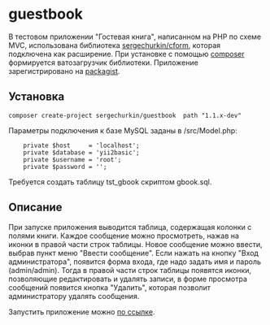 # guestbook

В тестовом приложении "Гостевая книга", написанном на PHP по схеме MVC, использована библиотека
[sergechurkin/cform](https://github.com/sergechurkin/cform),
которая подключена как расширение. При установке с помощью
[composer](http://getcomposer.org/download/)
формируется ватозагрузчик библиотеки. Приложение зарегистрировано на
[packagist](https://packagist.org/packages/sergechurkin/guestbook).

## Установка


```
composer create-project sergechurkin/guestbook  path "1.1.x-dev"
```

Параметры подключения к базе MySQL заданы в /src/Model.php:

```
    private $host     = 'localhost';
    private $database = 'yii2basic';
    private $username = 'root';
    private $password = '';
```

Требуется создать таблицу tst_gbook скриптом gbook.sql.

## Описание

При запуске приложения выводится таблица, содержащая колонки с полями книги. 
Каждое сообщение можно просмотреть, нажав на иконки в правой части строк таблицы. 
Новое сообщение можно ввести, выбрав пункт меню "Ввести сообщение". Если нажать на 
кнопку "Вход администратора", появится форма входа, где надо задать 
имя и пароль (admin/admin). Тогда в правой части строк таблицы появятся иконки,
позволяющие редактировать и удалять записи, в форме просмотра сообщений появится 
кнопка "Удалить", которая позволит администратору удалять сообщения. 

Запустить приложение можно [по ссылке](http://sergechurkin-guestbook.vacau.com/).

